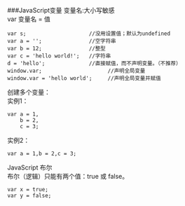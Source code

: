 ###JavaScript变量
变量名:大小写敏感   
var 变量名 = 值

    var s;                    //没用设置值；默认为undefined
    var a = '';               //空字符串
    var b = 12;               //整型
    var c = 'hello world!';   //字符串
    d = 'hello';              //直接赋值，而不声明变量。（不推荐）
    window.var;                     //声明全局变量
    window.var = 'hello world';     //声明全局变量并赋值

创建多个变量：   
实例1：

    var a = 1,
        b = 2,
        c = 3;

实例2：

    var a = 1,b = 2,c = 3;

JavaScript 布尔    
布尔（逻辑）只能有两个值：true 或 false。  

    var x = true;
    var y = false;
